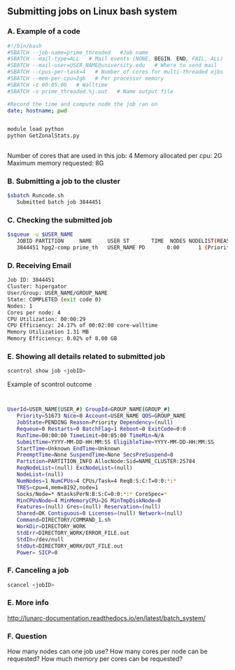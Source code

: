 ## Submitting jobs on Linux bash system 

### A. Example of a code
```sh
#!/bin/bash
#SBATCH --job-name=prime_threaded   #Job name   
#SBATCH --mail-type=ALL   # Mail events (NONE, BEGIN, END, FAIL, ALL)
#SBATCH --mail-user=USER_NAME@university.edu   # Where to send mail       
#SBATCH --cpus-per-task=4   # Number of cores for multi-threaded ojbs
#SBATCH --mem-per-cpu=2gb   # Per processor memory
#SBATCH -t 00:05:00   # Walltime
#SBATCH -o prime_threaded.%j.out   # Name output file 

#Record the time and compute node the job ran on
date; hostname; pwd


module load python
python GetZonalStats.py
                         
```

Number of cores that are used in this job: 4 
Memory allocated per cpu: 2G
Maximum memory requested: 8G 

### B. Submitting a job to the cluster 

```bash 
$sbatch Runcode.sh 
   Submitted batch job 3844451
```

### C. Checking the submitted job 
```bash
$squeue -u $USER_NAME
   JOBID PARTITION     NAME     USER ST       TIME  NODES NODELIST(REASON)
   3844451 hpg2-comp prime_th   USER_NAME PD       0:00      1 (Priority)
```

### D. Receiving Email
```bash
Job ID: 3844451
Cluster: hipergator
User/Group: USER_NAME/GROUP_NAME
State: COMPLETED (exit code 0)
Nodes: 1
Cores per node: 4
CPU Utilization: 00:00:29
CPU Efficiency: 24.17% of 00:02:00 core-walltime
Memory Utilization 1.31 MB
Memory Efficiency: 0.02% of 8.00 GB

```
### E. Showing all details related to submitted job
```bash
scontrol show job <jobID>

```

Example of scontrol outcome 

```bash


UserId=USER_NAME(USER_#) GroupId=GROUP_NAME(GROUP_#)
   Priority=51673 Nice=0 Account=USER_NAME QOS=GROUP_NAME
   JobState=PENDING Reason=Priority Dependency=(null)
   Requeue=0 Restarts=0 BatchFlag=1 Reboot=0 ExitCode=0:0
   RunTime=00:00:00 TimeLimit=00:05:00 TimeMin=N/A
   SubmitTime=YYYY-MM-DD-HH:MM:SS EligibleTime=YYYY-MM-DD-HH:MM:SS
   StartTime=Unknown EndTime=Unknown
   PreemptTime=None SuspendTime=None SecsPreSuspend=0
   Partition=PARTITION_INFO AllocNode:Sid=NAME_CLUSTER:25784
   ReqNodeList=(null) ExcNodeList=(null)
   NodeList=(null)
   NumNodes=1 NumCPUs=4 CPUs/Task=4 ReqB:S:C:T=0:0:*:*
   TRES=cpu=4,mem=8192,node=1
   Socks/Node=* NtasksPerN:B:S:C=0:0:*:* CoreSpec=*
   MinCPUsNode=4 MinMemoryCPU=2G MinTmpDiskNode=0
   Features=(null) Gres=(null) Reservation=(null)
   Shared=OK Contiguous=0 Licenses=(null) Network=(null)
   Command=DIRECTORY/COMMAND_1.sh
   WorkDir=DIRECTORY_WORK
   StdErr=DIRECTORY_WORK/ERROR_FILE.out
   StdIn=/dev/null
   StdOut=DIRECTORY_WORK/OUT_FILE.out
   Power= SICP=0
```
### F. Canceling a job 

```bash 
scancel <jobID>

```



### E. More info 

http://lunarc-documentation.readthedocs.io/en/latest/batch_system/

### F. Question

How many nodes can one job use?
How many cores per node can be requested?
How much memory per cores can be requested?

